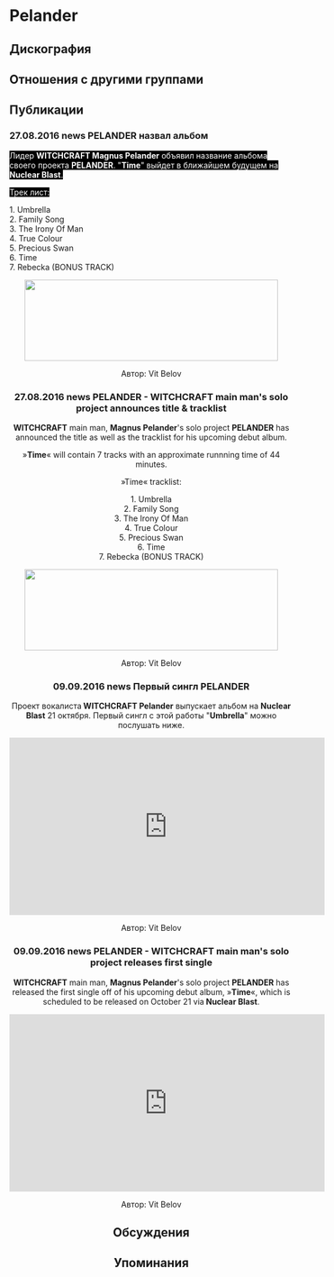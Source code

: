 # Pelander



## Дискография


## Отношения с другими группами


## Публикации

### 27.08.2016 news PELANDER назвал альбом

<p><font color="#ffffff" style="background-color: rgb(0, 0, 0);">Лидер <strong>WITCHCRAFT Magnus Pelander</strong> объявил название альбома своего проекта <strong>PELANDER</strong>. "<strong>Time</strong>" выйдет в ближайшем будущем на <strong>Nuclear Blast</strong>.</font></p><p><font color="#ffffff" style="background-color: rgb(0, 0, 0);">Трек лист:</font></p><p>1. Umbrella<br>2. Family Song<br>3. The Irony Of Man<br>4. True Colour<br>5. Precious Swan<br>6. Time<br>7. Rebecka (BONUS TRACK)</p><p><center><img width="450" height="144" src="/images/news_rus/2016.08/29870.jpg" border="0"></p>
Автор: Vit Belov

### 27.08.2016 news PELANDER - WITCHCRAFT main man&#39;s solo project announces title &amp; tracklist

<p><strong>WITCHCRAFT</strong> main man, <strong>Magnus Pelander</strong>'s solo project <strong>PELANDER</strong> has announced the title as well as the tracklist for his upcoming debut album. </p><p>»<strong>Time</strong>« will contain 7 tracks with an approximate runnning time of 44 minutes.</p><p>»Time« tracklist:</p><p>1. Umbrella<br>2. Family Song<br>3. The Irony Of Man<br>4. True Colour<br>5. Precious Swan<br>6. Time<br>7. Rebecka (BONUS TRACK)</p><p><center><img width="450" height="144" src="/images/news_rus/2016.08/29870.jpg" border="0"><p></p></center>
Автор: Vit Belov

### 09.09.2016 news Первый сингл PELANDER

<p>Проект вокалиста<strong> WITCHCRAFT Pelander</strong>&nbsp;выпускает альбом&nbsp;на <strong>Nuclear Blast</strong> 21 октября. Первый сингл с этой работы "<strong>Umbrella</strong>" можно послушать ниже.</p><p><center><iframe width="560" height="315" src="https://www.youtube.com/embed/hlB3DAVKgCM" frameborder="0" allowfullscreen></iframe></p>
Автор: Vit Belov

### 09.09.2016 news PELANDER - WITCHCRAFT main man&#39;s solo project releases first single

<p><strong>WITCHCRAFT</strong> main man, <strong>Magnus Pelander</strong>'s solo project <strong>PELANDER</strong> has released the first single off of his upcoming debut album, »<strong>Time</strong>«, which is scheduled to be released on October 21 via<strong> Nuclear Blast</strong>.</p><p><center><iframe width="560" height="315" src="https://www.youtube.com/embed/hlB3DAVKgCM" frameborder="0" allowfullscreen></iframe></p>
Автор: Vit Belov


## Обсуждения


## Упоминания

